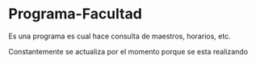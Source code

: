 # Programa-Facultad
Es una programa es cual hace consulta de maestros, horarios, etc.

Constantemente se actualiza por el momento porque se esta realizando
